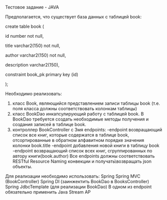Тестовое задание - JAVA

Предполагается, что существует база данных с таблицей book:

create table book (

id number not null,

title varchar2(150) not null,

author varchar2(150) not null,

description varchar2(150),

constraint book_pk primary key (id)

);

Необходимо реализовать:
1. класс Book, являющийся представлением записи таблицы book (т.е. поля класса должны
соответствовать колонкам таблицы)
2. класс BookDao инкапсулирующий работу с таблицей book. В BookDao требуется создать
необходимые методы получения и создания записей в таблице book.
3. контроллер BookController с 3мя endpoints:
-endpoint возвращающий список все книг, которые содержатся в таблице book,
отсортированные в обратном алфавитном порядке значения колонки book.title
-endpoint добавления новой книги в таблицу book
-endpoint возвращающий список всех книг, сгруппированных по автору книги(book.author)
Все endpoints должны соответствовать RESTful Resource Naming конвекции и
получать\возвращать json объекты.

Для реализации необходимо использовать:
Spring
Spring MVC (BookController)
Spring DI (заинжектить BookDao в BooksController)
Spring JdbcTemplate (для реализации BookDao)
В одном из endpoint обязательно применить Java Stream AP
